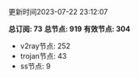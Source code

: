 更新时间2023-07-22 23:12:07

**总订阅: 73**
**总节点: 919**
**有效节点: 304**
- v2ray节点: 252
- trojan节点: 43
- ss节点: 9
